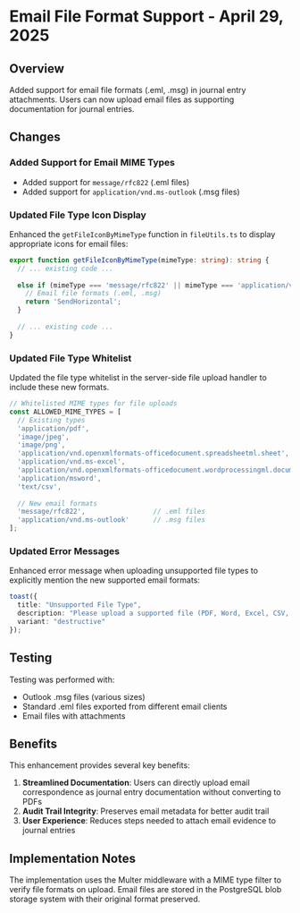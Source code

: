 # Email File Format Support - April 29, 2025

## Overview

Added support for email file formats (.eml, .msg) in journal entry attachments. Users can now upload email files as supporting documentation for journal entries.

## Changes

### Added Support for Email MIME Types

- Added support for `message/rfc822` (.eml files)
- Added support for `application/vnd.ms-outlook` (.msg files)

### Updated File Type Icon Display

Enhanced the `getFileIconByMimeType` function in `fileUtils.ts` to display appropriate icons for email files:

```typescript
export function getFileIconByMimeType(mimeType: string): string {
  // ... existing code ...
  
  else if (mimeType === 'message/rfc822' || mimeType === 'application/vnd.ms-outlook') {
    // Email file formats (.eml, .msg)
    return 'SendHorizontal';
  }
  
  // ... existing code ...
}
```

### Updated File Type Whitelist

Updated the file type whitelist in the server-side file upload handler to include these new formats.

```javascript
// Whitelisted MIME types for file uploads
const ALLOWED_MIME_TYPES = [
  // Existing types
  'application/pdf',
  'image/jpeg',
  'image/png',
  'application/vnd.openxmlformats-officedocument.spreadsheetml.sheet',
  'application/vnd.ms-excel',
  'application/vnd.openxmlformats-officedocument.wordprocessingml.document',
  'application/msword',
  'text/csv',
  
  // New email formats
  'message/rfc822',                 // .eml files
  'application/vnd.ms-outlook'      // .msg files
];
```

### Updated Error Messages

Enhanced error message when uploading unsupported file types to explicitly mention the new supported email formats:

```typescript
toast({
  title: "Unsupported File Type",
  description: "Please upload a supported file (PDF, Word, Excel, CSV, Image, Email)",
  variant: "destructive"
});
```

## Testing

Testing was performed with:
- Outlook .msg files (various sizes)
- Standard .eml files exported from different email clients
- Email files with attachments

## Benefits

This enhancement provides several key benefits:
1. **Streamlined Documentation**: Users can directly upload email correspondence as journal entry documentation without converting to PDFs
2. **Audit Trail Integrity**: Preserves email metadata for better audit trail
3. **User Experience**: Reduces steps needed to attach email evidence to journal entries

## Implementation Notes

The implementation uses the Multer middleware with a MIME type filter to verify file formats on upload. Email files are stored in the PostgreSQL blob storage system with their original format preserved.